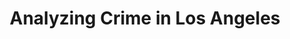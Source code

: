 ---
title: "Analyzing Crime in Los Angeles"
link: "https://medium.com/@ucladatares/visualizations-on-crime-in-los-angeles-7013cd8f9c8b"
description: "Worked with a dataset about crime in LA to derive meaningful insights and present a Medium post. Used Python libraries like pandas and matplotlib to describe factors that make you more likely to get arrested, including time, age, location and gender with highest frequency of arrests and a heatmap describing spread of crime created using ggplot in R." 
image: "crime-la.png"
tags: [journalism]
---